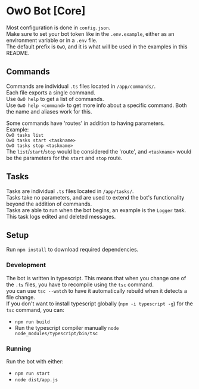 # OwO Bot \[Core\]
Most configuration is done in `config.json`.\
Make sure to set your bot token like in the `.env.example`, either as an environment variable or in a `.env` file.\
The default prefix is `OwO`, and it is what will be used in the examples in this README.

## Commands
Commands are individual `.ts` files located in `/app/commands/`.\
Each file exports a single command.\
Use `OwO help` to get a list of commands.\
Use `OwO help <command>` to get more info about a specific command. Both the name and aliases work for this.

Some commands have 'routes' in addition to having parameters.\
Example:\
`OwO tasks list`\
`OwO tasks start <taskname>`\
`OwO tasks stop <taskname>`\
The `list`/`start`/`stop` would be considered the 'route', and `<taskname>` would be the parameters for the `start` and `stop` route.

## Tasks
Tasks are individual `.ts` files located in `/app/tasks/`.\
Tasks take no parameters, and are used to extend the bot's functionality beyond the addition of commands.\
Tasks are able to run when the bot begins, an example is the `Logger` task. This task logs edited and deleted messages.

## Setup
Run `npm install` to download required dependencies.

### Development
The bot is written in typescript. This means that when you change one of the `.ts` files, you have to recompile using the `tsc` command.\
you can use `tsc --watch` to have it automatically rebuild when it detects a file change.\
If you don't want to install typescript globally (`npm -i typescript -g`) for the `tsc` command, you can:
- `npm run build`
- Run the typescript compiler manually `node node_modules/typescript/bin/tsc`

### Running
Run the bot with either:
- `npm run start`
- `node dist/app.js`